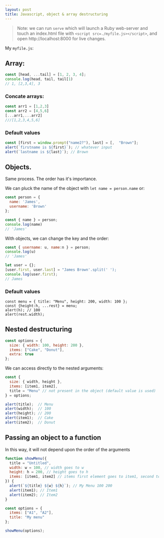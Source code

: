 ```yaml
---
layout: post
title: Javascript, object & array destructuring
---
```


> Note: we can run `serve` which will launch a Ruby web-server and touch an index.html file with `<script src=./myfile.js></script>`, and open http://localhost:8000 for live changes. 

My `myfile.js`:

## Array:
```javascript
const [head, ...tail] = [1, 2, 3, 4];
console.log(head, tail, tail[1)
// 1, [2,3,4], 3
```
### Concate arrays:
```javascript
const arr1 = [1,2,3]
const arr2 = [4,5,6]
[...arr1,...arr2]
///[1,2,3,4,5,6]
```

### Default values
```javascript
const [first = window.prompt("name2?"), last] = [,  "Brown"];
alert(`firstname is ${first}`); // whatever input
alert(`lastname is ${last}`); // Brown
```
## Objects.
Same process. The order has it's importance.

We can pluck the name of the object with `let name = person.name`  or:

```javascript
const person = {
  name: 'James',
  username: 'Brown'
};

const { name } = person;
console.log(name)
// 'James'
```
With objects, we can change the key and the order:
```javascript
const { username: u, name:n } = person;
console.log(u)
// 'James'
```

```javascript
let user = {};
[user.first, user.last] = "James Brown'.split(' ');
console.log(user.first);
// James
```

### Default values
```javacsript
const menu = { title: "Menu", height: 200, width: 100 };
const {height:h, ...rest} = menu;
alert(h); // 100
alert(rest.width);

```

## Nested destructuring
```javascript
const options = {
  size: { width: 100, height: 200 },
  items: ["Cake", "Donut"],
  extra: true
};
```
We can access directly to the nested arguments:
```javascript
const {
  size: { width, height },
  items: [item1, item2],
  title = "Menu" // not present in the object (default value is used)
} = options;

alert(title);  // Menu
alert(width);  // 100
alert(height); // 200
alert(item1);  // Cake
alert(item2);  // Donut
```

## Passing an object to a function
In this way, it will not depend upon the order of the arguments
```javascript
function showMenu({
  title = "Untitled",
  width: w = 100, // width goes to w
  height: h = 200, // height goes to h
  items: [item1, item2] // items first element goes to item1, second to item2
}) {
  alert(`${title} ${w} ${h}`); // My Menu 100 200
  alert(item1); // Item1
  alert(item2); // Item2
}

const options = {
  items: ["A1", "A2"],
  title: "My menu"
};

showMenu(options);
```
